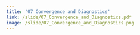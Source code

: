 ```yaml
---
title: '07 Convergence and Diagnostics'
link: /slide/07_Convergence_and_Diagnostics.pdf
image: /slide/07_Convergence_and_Diagnostics.png
---
```


